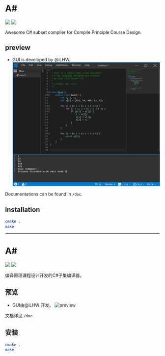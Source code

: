 # A#

![](https://img.shields.io/badge/language-c++-green.svg)
![](https://img.shields.io/badge/license-MIT-blue.svg)

Awesome C# subset compiler for Compile Principle Course Design. 

## preview

- GUI is developed by @iLHW.
![preview](./doc/preview.png)

Documentations can be found in `/doc`.

## installation

```bash
cmake .
make
```



------



# A#

![](https://img.shields.io/badge/language-c++-green.svg)
![](https://img.shields.io/badge/license-MIT-blue.svg)

编译原理课程设计开发的C#子集编译器。

## 预览

- GUI由@iLHW 开发。
  ![preview](/Users/cjhahaha/Workspace/toy-compiler/doc/preview.png)

文档详见 `/doc`.

## 安装

```bash
cmake .
make
```



